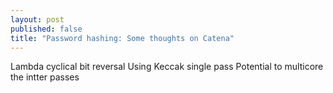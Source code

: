 ```yaml
---
layout: post
published: false
title: "Password hashing: Some thoughts on Catena"
---
```




Lambda cyclical bit reversal
Using Keccak single pass
Potential to multicore the intter passes